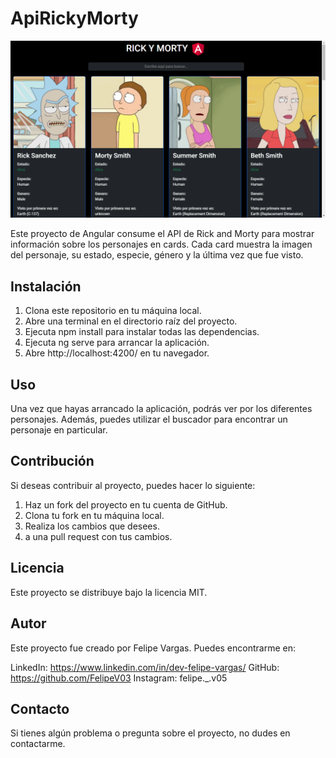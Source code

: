 # ApiRickyMorty

<img src="https://github.com/FelipeV03/FelipeV03/blob/main/image.png"/>

Este proyecto de Angular consume el API de Rick and Morty para mostrar información sobre los personajes en cards. Cada card muestra la imagen del personaje, su estado, especie, género y la última vez que fue visto.

## Instalación

1. Clona este repositorio en tu máquina local.
2. Abre una terminal en el directorio raíz del proyecto.
3. Ejecuta npm install para instalar todas las dependencias.
4. Ejecuta ng serve para arrancar la aplicación.
5. Abre http://localhost:4200/ en tu navegador.

## Uso

Una vez que hayas arrancado la aplicación, podrás ver por los diferentes personajes. Además, puedes utilizar el buscador para encontrar un personaje en particular.

## Contribución

Si deseas contribuir al proyecto, puedes hacer lo siguiente:

1. Haz un fork del proyecto en tu cuenta de GitHub.
2. Clona tu fork en tu máquina local.
3. Realiza los cambios que desees.
4. a una pull request con tus cambios.

## Licencia

Este proyecto se distribuye bajo la licencia MIT.

## Autor

Este proyecto fue creado por Felipe Vargas. Puedes encontrarme en:

LinkedIn: https://www.linkedin.com/in/dev-felipe-vargas/
GitHub: https://github.com/FelipeV03
Instagram: felipe._.v05

## Contacto

Si tienes algún problema o pregunta sobre el proyecto, no dudes en contactarme.
